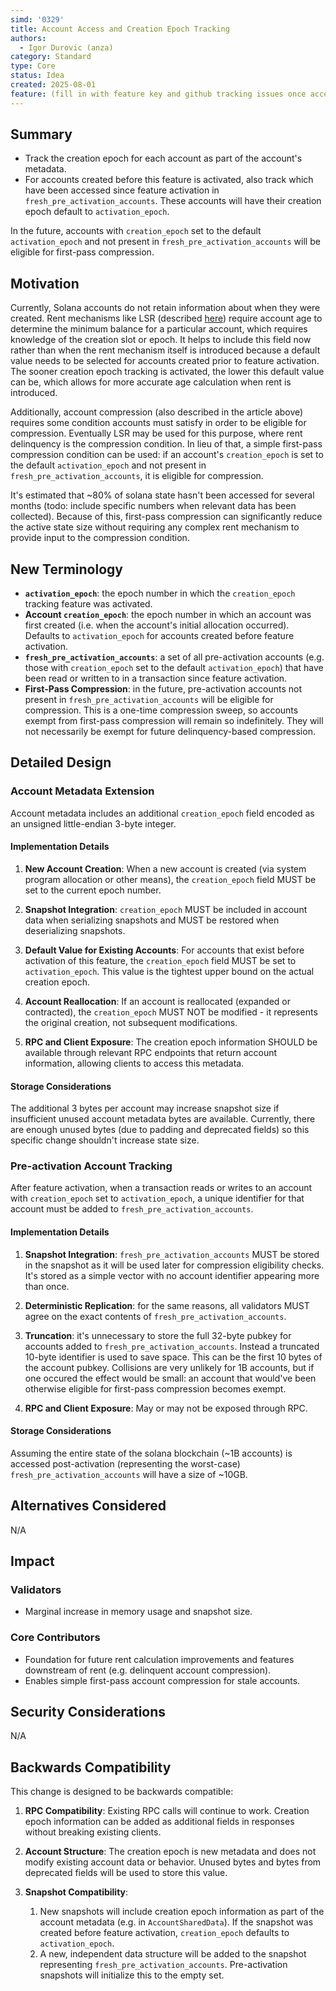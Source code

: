 ```yaml
---
simd: '0329'
title: Account Access and Creation Epoch Tracking
authors:
  - Igor Durovic (anza)
category: Standard
type: Core
status: Idea
created: 2025-08-01
feature: (fill in with feature key and github tracking issues once accepted)
---
```


## Summary

- Track the creation epoch for each account as part of the account's metadata.
- For accounts created before this feature is activated, also track which have
  been accessed since feature activation in `fresh_pre_activation_accounts`.
  These accounts will have their creation epoch default to `activation_epoch`.

In the future, accounts with `creation_epoch` set to the default
`activation_epoch` and not present in `fresh_pre_activation_accounts` will be
eligible for first-pass compression.

## Motivation

Currently, Solana accounts do not retain information about when they were
created. Rent mechanisms like LSR (described
[here](https://x.com/aeyakovenko/status/1796569211273445619?lang=en)) require
account age to determine the minimum balance for a particular account, which
requires knowledge of the creation slot or epoch. It helps to include this field
now rather than when the rent mechanism itself is introduced because a default
value needs to be selected for accounts created prior to feature activation.
The sooner creation epoch tracking is activated, the lower this default value
can be, which allows for more accurate age calculation when rent is introduced.

Additionally, account compression (also described in the article above) requires
some condition accounts must satisfy in order to be eligible for compression.
Eventually LSR may be used for this purpose, where rent delinquency is the
compression condition. In lieu of that, a simple first-pass compression
condition can be used: if an account's `creation_epoch` is set to the default
`activation_epoch` and not present in `fresh_pre_activation_accounts`, it is
eligible for compression.

It's estimated that ~80% of solana state hasn't been accessed for several months
(todo: include specific numbers when relevant data has been collected). Because
of this, first-pass compression can significantly reduce the active state size
without requiring any complex rent mechanism to provide input to the compression
condition.

## New Terminology

- **`activation_epoch`**: the epoch number in which the `creation_epoch`
  tracking feature was activated.
- **Account `creation_epoch`**: the epoch number in which an account was first
  created (i.e. when the account's initial allocation occurred). Defaults to
  `activation_epoch` for accounts created before feature activation.
- **`fresh_pre_activation_accounts`**: a set of all pre-activation accounts
  (e.g. those with `creation_epoch` set to the default `activation_epoch`) that
  have been read or written to in a transaction since feature activation.
- **First-Pass Compression**: in the future, pre-activation accounts not present
  in `fresh_pre_activation_accounts` will be eligible for compression. This is
  a one-time compression sweep, so accounts exempt from first-pass compression
  will remain so indefinitely. They will not necessarily be exempt for future
  delinquency-based compression.

## Detailed Design

### Account Metadata Extension

Account metadata includes an additional `creation_epoch` field encoded as an
unsigned little-endian 3-byte integer.

#### Implementation Details

1. **New Account Creation**: When a new account is created (via system
   program allocation or other means), the `creation_epoch` field MUST be set
   to the current epoch number.

2. **Snapshot Integration**: `creation_epoch` MUST be included in account
   data when serializing snapshots and MUST be restored when deserializing
   snapshots.

3. **Default Value for Existing Accounts**: For accounts that exist before
   activation of this feature, the `creation_epoch` field MUST be set to
   `activation_epoch`. This value is the tightest upper bound on the actual
   creation epoch.

4. **Account Reallocation**: If an account is reallocated (expanded or
   contracted), the `creation_epoch` MUST NOT be modified - it represents the
   original creation, not subsequent modifications.

5. **RPC and Client Exposure**: The creation epoch information SHOULD be
   available through relevant RPC endpoints that return account information,
   allowing clients to access this metadata.

#### Storage Considerations

The additional 3 bytes per account may increase snapshot size if insufficient
unused account metadata bytes are available. Currently, there are enough unused
bytes (due to padding and deprecated fields) so this specific change shouldn't
increase state size.

### Pre-activation Account Tracking

After feature activation, when a transaction reads or writes to an account with
`creation_epoch` set to `activation_epoch`, a unique identifier for that account
must be added to `fresh_pre_activation_accounts`.

#### Implementation Details

1. **Snapshot Integration**: `fresh_pre_activation_accounts` MUST be stored in
   the snapshot as it will be used later for compression eligibility checks.
   It's stored as a simple vector with no account identifier appearing more than
   once.

2. **Deterministic Replication**: for the same reasons, all validators MUST
   agree on the exact contents of `fresh_pre_activation_accounts`.

3. **Truncation**: it's unnecessary to store the full 32-byte pubkey for
   accounts added to `fresh_pre_activation_accounts`. Instead a truncated
   10-byte identifier is used to save space. This can be the first 10 bytes of
   the account pubkey. Collisions are very unlikely for 1B accounts, but if one
   occured the effect would be small: an account that would've been otherwise
   eligible for first-pass compression becomes exempt.

4. **RPC and Client Exposure**: May or may not be exposed through RPC.

#### Storage Considerations

Assuming the entire state of the solana blockchain (~1B accounts) is accessed
post-activation (representing the worst-case) `fresh_pre_activation_accounts`
will have a size of ~10GB.

## Alternatives Considered

N/A

## Impact

### Validators

- Marginal increase in memory usage and snapshot size.

### Core Contributors

- Foundation for future rent calculation improvements and features downstream
  of rent (e.g. delinquent account compression).
- Enables simple first-pass account compression for stale accounts.

## Security Considerations

N/A

## Backwards Compatibility

This change is designed to be backwards compatible:

1. **RPC Compatibility**: Existing RPC calls will continue to work. Creation
   epoch information can be added as additional fields in responses without
   breaking existing clients.

2. **Account Structure**: The creation epoch is new metadata and does not
   modify existing account data or behavior. Unused bytes and bytes from
   deprecated fields will be used to store this value.

3. **Snapshot Compatibility**:
   1. New snapshots will include creation epoch information as part of the
   account metadata (e.g. in `AccountSharedData`). If the snapshot was created
   before feature activation, `creation_epoch` defaults to `activation_epoch`. 
   2. A new, independent data structure will be added to the snapshot
   representing `fresh_pre_activation_accounts`. Pre-activation snapshots will
   initialize this to the empty set.

